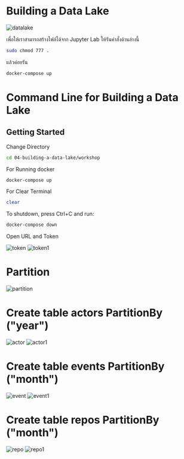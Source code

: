 # Building a Data Lake

![datalake](https://user-images.githubusercontent.com/111840507/201708646-3f597e21-568d-4636-8809-b7efe48d1a21.jpg)


เพื่อให้เราสามารถสร้างไฟล์ได้จาก Jupyter Lab ให้รันคำสั่งด้านล่างนี้

```sh
sudo chmod 777 .
```

แล้วค่อยรัน

```sh
docker-compose up
```
# Command Line for Building a Data Lake

## Getting Started


Change Directory
```sh
cd 04-building-a-data-lake/workshop
```


For Running docker
```sh
docker-compose up
```


For Clear Terminal
```sh
clear
```

To shutdown, press Ctrl+C and run:

```sh
docker-compose down
```



Open URL and Token 

![token](https://user-images.githubusercontent.com/111840507/201709805-63c79099-b9c7-47df-989d-0e34d48a00f1.jpg)
![token1](https://user-images.githubusercontent.com/111840507/201709986-4c18ad03-76e6-45a7-ae34-69e0608e186a.jpg)


#  Partition
![partition](https://user-images.githubusercontent.com/111840507/201712376-0f9bc957-e15f-4d04-be15-4beb2b7e9f62.jpg)


# Create table actors PartitionBy ("year")
![actor](https://user-images.githubusercontent.com/111840507/201712504-033dade7-06c9-4d1a-b254-fb151625dd91.jpg)
![actor1](https://user-images.githubusercontent.com/111840507/201712536-6cd85ef7-1764-4fee-980b-8f978bdef8e0.jpg)



# Create table events PartitionBy ("month")
![event](https://user-images.githubusercontent.com/111840507/201712888-0789db8b-3caa-4565-9e4f-a2a01b33f6d9.jpg)
![event1](https://user-images.githubusercontent.com/111840507/201712882-4eee5274-f9cc-4ac4-ab7b-4f4e892465f5.jpg)

# Create table repos PartitionBy ("month")
![repo](https://user-images.githubusercontent.com/111840507/201712873-874d66fa-bdca-4cd1-9e92-4fdec9f75ada.jpg)
![repo1](https://user-images.githubusercontent.com/111840507/201712890-5df513df-cb72-447a-959c-6d6397f62424.jpg)

